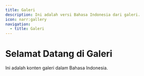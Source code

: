 ```yaml
---
title: Galeri
description: Ini adalah versi Bahasa Indonesia dari galeri.
icon: narr:gallery
navigation:
  - title: Galeri
---
```


# Selamat Datang di Galeri

Ini adalah konten galeri dalam Bahasa Indonesia.
